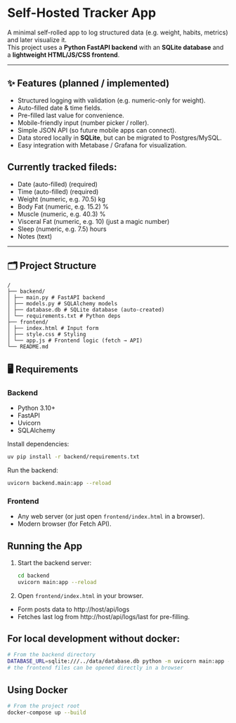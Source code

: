 # Self-Hosted Tracker App

A minimal self-rolled app to log structured data (e.g. weight, habits, metrics) and later visualize it.  
This project uses a **Python FastAPI backend** with an **SQLite database** and a **lightweight HTML/JS/CSS frontend**.

---

## ✨ Features (planned / implemented)
- Structured logging with validation (e.g. numeric-only for weight).
- Auto-filled date & time fields.
- Pre-filled last value for convenience.
- Mobile-friendly input (number picker / roller).
- Simple JSON API (so future mobile apps can connect).
- Data stored locally in **SQLite**, but can be migrated to Postgres/MySQL.
- Easy integration with Metabase / Grafana for visualization.


## Currently tracked fileds:
- Date (auto-filled) (required)
- Time (auto-filled) (required)
- Weight (numeric, e.g. 70.5) kg
- Body Fat (numeric, e.g. 15.2) %
- Muscle (numeric, e.g. 40.3) %
- Visceral Fat (numeric, e.g. 10) (just a magic number)
- Sleep (numeric, e.g. 7.5) hours
- Notes (text)

---

## 🗂 Project Structure
```
/
├── backend/
│ ├── main.py # FastAPI backend
│ ├── models.py # SQLAlchemy models
│ ├── database.db # SQLite database (auto-created)
│ └── requirements.txt # Python deps
├── frontend/
│ ├── index.html # Input form
│ ├── style.css # Styling
│ └── app.js # Frontend logic (fetch → API)
└── README.md
```

## 🖥 Requirements

### Backend
- Python 3.10+
- FastAPI
- Uvicorn
- SQLAlchemy

Install dependencies:
```bash
uv pip install -r backend/requirements.txt
```

Run the backend:
```bash
uvicorn backend.main:app --reload
```
### Frontend
- Any web server (or just open `frontend/index.html` in a browser).
- Modern browser (for Fetch API).

## Running the App
1. Start the backend server:
    ```bash
    cd backend
    uvicorn main:app --reload
    ```
2. Open `frontend/index.html` in your browser.
  - Form posts data to http://host/api/logs
  - Fetches last log from http://host/api/logs/last for pre-filling.


## For local development without docker:
```bash
# From the backend directory
DATABASE_URL=sqlite:///../data/database.db python -m uvicorn main:app --reload --port 8000
# the frontend files can be opened directly in a browser
```

## Using Docker
```bash
# From the project root
docker-compose up --build
```
